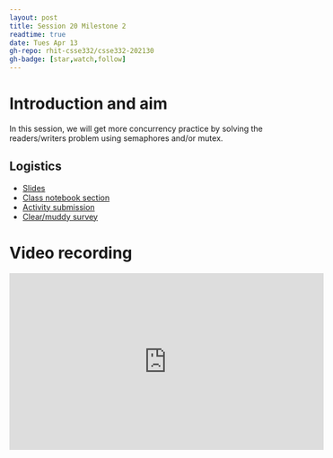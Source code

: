 ```yaml
---
layout: post
title: Session 20 Milestone 2
readtime: true
date: Tues Apr 13
gh-repo: rhit-csse332/csse332-202130
gh-badge: [star,watch,follow]
---
```


# Introduction and aim

In this session, we will get more concurrency practice by solving the
readers/writers problem using semaphores and/or mutex.

## Logistics
- [Slides](https://rosehulman-my.sharepoint.com/:p:/g/personal/noureddi_rose-hulman_edu/EdRwJBLQzMhPn9teaW1EkyEBJYC84Qd0sGYeF8FEQAIvLw?e=qWhHc8)
- [Class notebook section](https://rosehulman-my.sharepoint.com/personal/noureddi_rose-hulman_edu/_layouts/OneNote.aspx?id=%2Fpersonal%2Fnoureddi_rose-hulman_edu%2FDocuments%2FClass%20Notebooks%2FCSSE%20332%20Operating%20Systems&wd=target%28_Content%20Library%2FSession%2021%20More%20conccurrency%20practice.one%7CBDBB770D-47E5-D54B-857C-2AF48D82D39A%2F%29)
- [Activity submission](https://moodle.rose-hulman.edu/mod/assign/view.php?id=2708163)
- [Clear/muddy survey](https://moodle.rose-hulman.edu/mod/quiz/view.php?id=2793885)

# Video recording

<iframe width="560" height="315" src="https://www.youtube.com/embed/7-BSioVXdGk" title="YouTube video player" frameborder="0" allow="accelerometer; autoplay; clipboard-write; encrypted-media; gyroscope; picture-in-picture" allowfullscreen></iframe>
